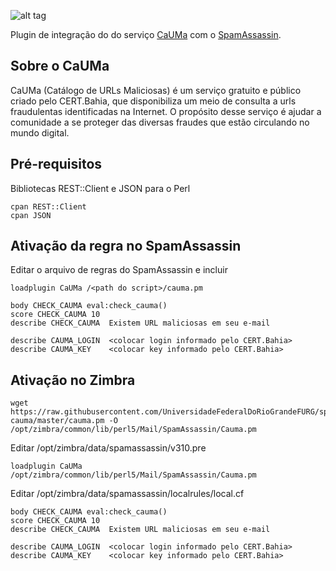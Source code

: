 ![alt tag](https://cauma.pop-ba.rnp.br/static/img/cauma_black.png)

Plugin de integração do do serviço [CaUMa](https://cauma.pop-ba.rnp.br/about) com o [SpamAssassin](http://spamassassin.apache.org/).

## Sobre o CaUMa

CaUMa (Catálogo de URLs Maliciosas) é um serviço gratuito e público criado pelo CERT.Bahia, que disponibiliza um meio de consulta a urls fraudulentas identificadas na Internet. O propósito desse serviço é ajudar a comunidade a se proteger das diversas fraudes que estão circulando no mundo digital.

## Pré-requisitos

Bibliotecas REST::Client e JSON para o Perl

```
cpan REST::Client
cpan JSON
```

## Ativação da regra no SpamAssassin

Editar o arquivo de regras do SpamAssassin e incluir

```
loadplugin CaUMa /<path do script>/cauma.pm

body CHECK_CAUMA eval:check_cauma()
score CHECK_CAUMA 10
describe CHECK_CAUMA  Existem URL maliciosas em seu e-mail

describe CAUMA_LOGIN  <colocar login informado pelo CERT.Bahia>
describe CAUMA_KEY    <colocar key informado pelo CERT.Bahia>
```

## Ativação no Zimbra

```
wget https://raw.githubusercontent.com/UniversidadeFederalDoRioGrandeFURG/spamassassin-cauma/master/cauma.pm -O /opt/zimbra/common/lib/perl5/Mail/SpamAssassin/Cauma.pm
```

Editar /opt/zimbra/data/spamassassin/v310.pre
```
loadplugin CaUMa /opt/zimbra/common/lib/perl5/Mail/SpamAssassin/Cauma.pm
```

Editar /opt/zimbra/data/spamassassin/localrules/local.cf
```
body CHECK_CAUMA eval:check_cauma()
score CHECK_CAUMA 10
describe CHECK_CAUMA  Existem URL maliciosas em seu e-mail

describe CAUMA_LOGIN  <colocar login informado pelo CERT.Bahia>
describe CAUMA_KEY    <colocar key informado pelo CERT.Bahia>
```
